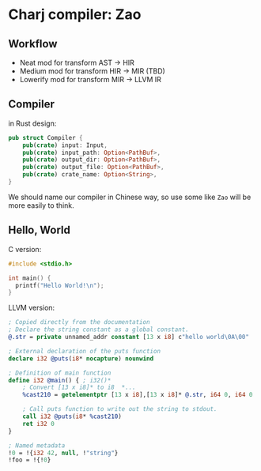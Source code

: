 # Charj compiler: Zao

## Workflow

 - Neat mod for transform AST -> HIR
 - Medium mod for transform HIR -> MIR (TBD)
 - Lowerify mod for transform MIR -> LLVM IR

## Compiler

in Rust design:

```rust
pub struct Compiler {
    pub(crate) input: Input,
    pub(crate) input_path: Option<PathBuf>,
    pub(crate) output_dir: Option<PathBuf>,
    pub(crate) output_file: Option<PathBuf>,
    pub(crate) crate_name: Option<String>,
}
```

We should name our compiler in Chinese way, so use some like `Zao` will be more easily to think.

## Hello, World

C version:

```c
#include <stdio.h>

int main() {
  printf("Hello World!\n");
}
```

LLVM version:


```ll
; Copied directly from the documentation
; Declare the string constant as a global constant.
@.str = private unnamed_addr constant [13 x i8] c"hello world\0A\00"

; External declaration of the puts function
declare i32 @puts(i8* nocapture) nounwind

; Definition of main function
define i32 @main() { ; i32()*
    ; Convert [13 x i8]* to i8  *...
    %cast210 = getelementptr [13 x i8],[13 x i8]* @.str, i64 0, i64 0

    ; Call puts function to write out the string to stdout.
    call i32 @puts(i8* %cast210)
    ret i32 0
}

; Named metadata
!0 = !{i32 42, null, !"string"}
!foo = !{!0}
```

